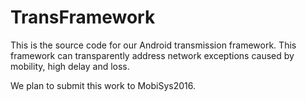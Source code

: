 # TransFramework

This is the source code for our Android transmission framework. This framework can transparently address network exceptions caused by mobility, high delay and loss.

We plan to submit this work to MobiSys2016.
